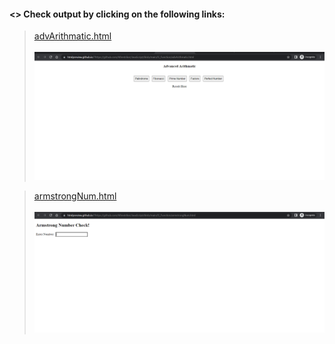 #### <> Check output by clicking on the following links:

> <a href="https://htmlpreview.github.io/?https://github.com/Afirestriker/JavaScript/blob/main/JS_Function/advArithmatic.html" target="_blank">advArithmatic.html</a>
<br><br>
![advArithmetic Output](./Output_Screenshots/advAirthmetic.png "advArithmetic.html Screenshot")


> <a href="https://htmlpreview.github.io/?https://github.com/Afirestriker/JavaScript/blob/main/JS_Function/armstrongNum.html" target="_blank">armstrongNum.html</a>
<br><br>
![armstrongNum Output](./Output_Screenshots/armstrongNum.png "amstrongNum.html Screenshot")
